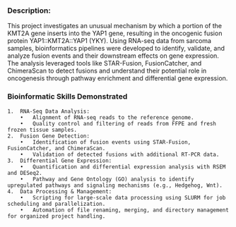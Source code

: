 ### Description:

This project investigates an unusual mechanism by which a portion of the KMT2A gene inserts into the YAP1 gene, resulting in the oncogenic fusion protein YAP1::KMT2A::YAP1 (YKY). Using RNA-seq data from sarcoma samples, bioinformatics pipelines were developed to identify, validate, and analyze fusion events and their downstream effects on gene expression. The analysis leveraged tools like STAR-Fusion, FusionCatcher, and ChimeraScan to detect fusions and understand their potential role in oncogenesis through pathway enrichment and differential gene expression.

### Bioinformatic Skills Demonstrated

	1.	RNA-Seq Data Analysis:
	    •	Alignment of RNA-seq reads to the reference genome.
	    •	Quality control and filtering of reads from FFPE and fresh frozen tissue samples.
	2.	Fusion Gene Detection:
	    •	Identification of fusion events using STAR-Fusion, FusionCatcher, and ChimeraScan.
	    •	Validation of detected fusions with additional RT-PCR data.
	3.	Differential Gene Expression:
	    •	Quantification and differential expression analysis with RSEM and DESeq2.
	    •	Pathway and Gene Ontology (GO) analysis to identify upregulated pathways and signaling mechanisms (e.g., Hedgehog, Wnt).
	4.	Data Processing & Management:
	    •	Scripting for large-scale data processing using SLURM for job scheduling and parallelization.
	    •	Automation of file renaming, merging, and directory management for organized project handling.
